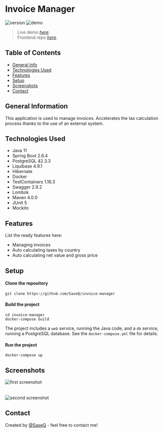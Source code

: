 # Invoice Manager
![version](https://img.shields.io/badge/version-1.0.0-green)
![demo](https://img.shields.io/badge/demo-on-green)

> Live demo [_here_](https://dev.marczuk.it/invoice-manager).<br>
> Frontend repo [_here_](https://github.com/SaseQ/invoice-manager-frontend).

## Table of Contents
* [General Info](#general-information)
* [Technologies Used](#technologies-used)
* [Features](#features)
* [Setup](#setup)
* [Screenshots](#screenshots)
* [Contact](#contact)


## General Information
This application is used to manage invoices. Accelerates the tax calculation process thanks to the use of an external system.


## Technologies Used
- Java 11
- Spring Boot 2.6.4
- PostgreSQL 42.3.3
- Liquibase 4.9.1
- Hibernate
- Docker
- TestContainers 1.16.3
- Swagger 2.9.2
- Lombok
- Maven 4.0.0
- JUnit 5
- Mockito


## Features
List the ready features here:
- Managing invoices
- Auto calculating taxes by country
- Auto calculating net value and gross price


## Setup
#### Clone the repository
```
git clone https://github.com/SaseQ/invoice-manager
```

#### Build the project
```
cd invoice-manager
docker-compose build
```

The project includes a ``web`` service, running the Java code, and a ``db`` service, running a PostgreSQL database.
See the ``docker-compose.yml`` file for details.

#### Run the project
```
docker-compose up
```


## Screenshots
![first screenshot](https://i.imgur.com/953FsD4.png)
<br><br><br>
![second screenshot](https://i.imgur.com/P2ejZUO.png)


## Contact
Created by [@SaseQ](https://github.com/SaseQ) - feel free to contact me!
